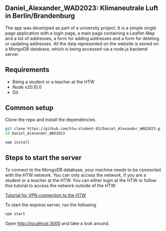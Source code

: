 ## Daniel_Alexander_WAD2023: Klimaneutrale Luft in Berlin/Brandenburg

The app was developed as part of a university project.
It is a simple single page application with a login page, a main page containing a Leaflet-Map and a list of addresses, a form for adding addresses and a form for deleting or updating addresses. 
All the data represented on the website is stored on a MongoDB database, which is being accessed via a node.js backend server.

## Requirements

* Being a student or a teacher at the HTW
* Node v20.10.0
* Git

## Common setup

Clone the repo and install the dependencies.

```bash
git clone https://github.com/htw-student-83/Daniel_Alexander_WAD2023.git
cd Daniel_Alexander_WAD2023
```

```bash
npm install
```

## Steps to start the server

To connect to the MongoDB database, your machine needs to be connected with the HTW network.
You can only access the network, if you are a student or a teacher at the HTW. You can either login at the HTW or follow this tutorial to access the network outside of the HTW:

[Tutorial for VPN connection to the HTW](https://rz.htw-berlin.de/anleitungen/vpn/)

To start the express server, run the following

```bash
npm start
```

Open [http://localhost:3000](http://localhost:3000) and take a look around.
